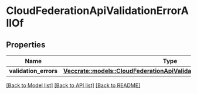 # CloudFederationApiValidationErrorAllOf

## Properties

Name | Type | Description | Notes
------------ | ------------- | ------------- | -------------
**validation_errors** | [**Vec<crate::models::CloudFederationApiValidationErrorAllOfValidationErrors>**](CloudFederationApiValidationError_allOf_validationErrors.md) |  | 

[[Back to Model list]](../README.md#documentation-for-models) [[Back to API list]](../README.md#documentation-for-api-endpoints) [[Back to README]](../README.md)


